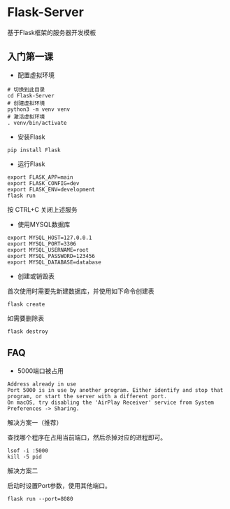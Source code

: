 # Flask-Server

基于Flask框架的服务器开发模板

## 入门第一课

- 配置虚拟环境

```shell
# 切换到此目录
cd Flask-Server
# 创建虚拟环境
python3 -m venv venv
# 激活虚拟环境
. venv/bin/activate
```

- 安装Flask

```shell
pip install Flask
```

- 运行Flask

```shell
export FLASK_APP=main
export FLASK_CONFIG=dev 
export FLASK_ENV=development
flask run
```

按 CTRL+C 关闭上述服务

- 使用MYSQL数据库

```shell
export MYSQL_HOST=127.0.0.1
export MYSQL_PORT=3306
export MYSQL_USERNAME=root
export MYSQL_PASSWORD=123456
export MYSQL_DATABASE=database
```

- 创建或销毁表

首次使用时需要先新建数据库，并使用如下命令创建表

```shell
flask create
```

如需要删除表

```shell
flask destroy
```

## FAQ

- 5000端口被占用

```text
Address already in use
Port 5000 is in use by another program. Either identify and stop that program, or start the server with a different port.
On macOS, try disabling the 'AirPlay Receiver' service from System Preferences -> Sharing.
```

解决方案一（推荐）

查找哪个程序在占用当前端口，然后杀掉对应的进程即可。

```shell
lsof -i :5000
kill -5 pid
```

解决方案二

启动时设置Port参数，使用其他端口。

```shell
flask run --port=8080
```
